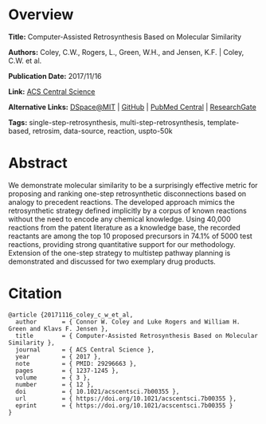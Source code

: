 # Overview
**Title:**
Computer-Assisted Retrosynthesis Based on Molecular Similarity

**Authors:**
Coley, C.W., Rogers, L., Green, W.H., and Jensen, K.F. |
Coley, C.W. et al.

**Publication Date:**
2017/11/16

**Link:**
[ACS Central Science](https://pubs.acs.org/doi/10.1021/acscentsci.7b00355)

**Alternative Links:**
[DSpace@MIT](https://dspace.mit.edu/handle/1721.1/117536) |
[GitHub](https://github.com/connorcoley/retrosim) |
[PubMed Central](https://www.ncbi.nlm.nih.gov/pmc/articles/PMC5746854) |
[ResearchGate](https://www.researchgate.net/publication/321114070_Computer-Assisted_Retrosynthesis_Based_on_Molecular_Similarity)

**Tags:**
single-step-retrosynthesis, multi-step-retrosynthesis, template-based, retrosim, data-source, reaction, uspto-50k


# Abstract
We demonstrate molecular similarity to be a surprisingly effective metric for proposing and ranking one-step retrosynthetic disconnections based on analogy to precedent reactions.
The developed approach mimics the retrosynthetic strategy defined implicitly by a corpus of known reactions without the need to encode any chemical knowledge.
Using 40,000 reactions from the patent literature as a knowledge base, the recorded reactants are among the top 10 proposed precursors in 74.1% of 5000 test reactions, providing strong quantitative support for our methodology.
Extension of the one-step strategy to multistep pathway planning is demonstrated and discussed for two exemplary drug products.


# Citation
```
@article {20171116_coley_c_w_et_al,
  author       = { Connor W. Coley and Luke Rogers and William H. Green and Klavs F. Jensen },
  title        = { Computer-Assisted Retrosynthesis Based on Molecular Similarity },
  journal      = { ACS Central Science },
  year         = { 2017 },
  note         = { PMID: 29296663 },
  pages        = { 1237-1245 },
  volume       = { 3 },
  number       = { 12 },
  doi          = { 10.1021/acscentsci.7b00355 },
  url          = { https://doi.org/10.1021/acscentsci.7b00355 },
  eprint       = { https://doi.org/10.1021/acscentsci.7b00355 }
}
```
